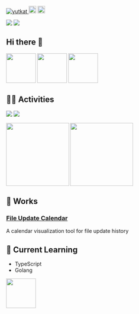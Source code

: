 <p align="left">
  <a href="https://github.com/kpab">
    <img src="https://komarev.com/ghpvc/?username=kpab" alt="yutkat" />
  </a>
  <a>
    <img height="20" src="https://qiita-badge.apiapi.app/s/pani_py/posts.svg" />
  </a>
  <//qiita.com/yutkat">
    <img height="20" src="https://qiita-badge.apiapi.app/s/pani_py/contributions.svg" />
  </a>
</p>
<p>
  <img src="https://img.shields.io/badge/-GitHub-181717.svg?logo=github&style=flat">
  <img src="https://img.shields.io/badge/-Python-F9DC3E.svg?logo=python&style=flat">
</p>

## Hi there 👋
<div>
  <img src="https://media3.giphy.com/media/v1.Y2lkPTc5MGI3NjExemU1N3NxNjNsOTVqdnhnNHRnYndlajg0cTl0ZmwxeDMzZHJqbzZxYyZlcD12MV9pbnRlcm5hbF9naWZfYnlfaWQmY3Q9Zw/3o6ZtnPSPAoaKi2cVO/giphy.gif" width="80">

<img src="https://media0.giphy.com/media/v1.Y2lkPTc5MGI3NjExZjNnMXJkN25rMzByODA5NGhsaTV2YzliN25vY3AxaGNkdnEwMnpvcyZlcD12MV9pbnRlcm5hbF9naWZfYnlfaWQmY3Q9Zw/FLV8sMRwQu2AqjWb1Q/giphy.gif" width="80">
<img
src="https://media2.giphy.com/media/v1.Y2lkPTc5MGI3NjExNGk5eWN4bzVmczRjM3N2Z2J3ZGJ4cjlmM24ya3Nsb2YxYXEzbTc1eCZlcD12MV9pbnRlcm5hbF9naWZfYnlfaWQmY3Q9cw/1iv76xiHEhkmNYpMXY/giphy.gif" width="80">
</div>

## 🏃‍♀️ Activities
<img src="https://github-profile-summary-cards-6g3a.vercel.app/api/cards/profile-details?username=kpab&theme=gruvbox" />

<img src="https://github-profile-trophy.vercel.app/?username=kpab&theme=dark_lover&rank=-C,-B,-?">

<p>
<a href="https://github.com/kpab">
  <img align="left" height="170px" src="https://github-readme-stats-mauve-nine-71.vercel.app/api?username=kpab&count_private=true&show_icons=true&theme=github_dark" />
</a>
<a href="https://github.com/kpab">
  <img align="left" height="170px" src="https://github-readme-stats-mauve-nine-71.vercel.app/api/top-langs/?username=kpab&layout=compact&theme=github_dark&count_private=true&include_all_commits=true&private=true" />
</a>
</p>

<br clear="all">

## 🚀 Works
### [File Update Calendar](https://kpab.github.io/file-update-calendar-site/)
A calendar visualization tool for file update history

## 🌱 Current Learning
- TypeScript
- Golang
<img src="https://media0.giphy.com/media/v1.Y2lkPTc5MGI3NjExdXhoazlzdWV2cGE1YWhmZGd5N203NDJ2M2h3OHd5bjZuYWxmNHg4NSZlcD12MV9pbnRlcm5hbF9naWZfYnlfaWQmY3Q9cw/PhTSmzCqkliqIJ9ZtZ/giphy.gif" width="80">
